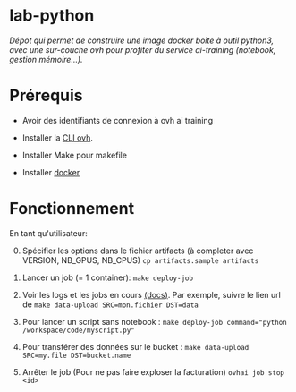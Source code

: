 # lab-python
_Dépot qui permet de construire une image docker boîte à outil python3, avec une sur-couche ovh pour profiter du service ai-training (notebook, gestion mémoire...)._

# Prérequis

- Avoir des identifiants de connexion à ovh ai training

- Installer la [CLI ovh](https://docs.ovh.com/gb/en/ai-training/install-client/).

- Installer Make pour makefile

- Installer [docker](https://docs.docker.com/engine/install/)


# Fonctionnement

En tant qu'utilisateur:

0. Spécifier les options dans le fichier artifacts (à completer avec VERSION, NB_GPUS, NB_CPUS)
```cp artifacts.sample artifacts```

1. Lancer un job (= 1 container): `make deploy-job`

2. Voir les logs et les jobs en cours [(docs)](https://docs.ovh.com/gb/en/ai-training/usage-client/). Par exemple, suivre le lien url de `make data-upload SRC=mon.fichier DST=data`

3. Pour lancer un script sans notebook : `make deploy-job command="python /workspace/code/myscript.py"`

4. Pour transférer des données sur le bucket :
`make data-upload SRC=my.file DST=bucket.name`

5. Arrêter le job (Pour ne pas faire exploser la facturation) `ovhai job stop <id>`
